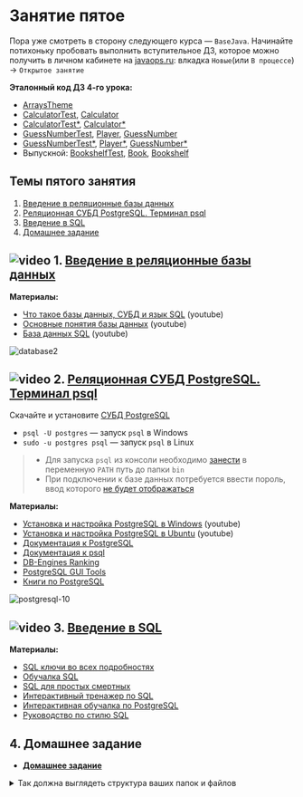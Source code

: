 # Занятие пятое

Пора уже смотреть в сторону следующего курса — `BaseJava`. Начинайте потихоньку пробовать выполнить вступительное ДЗ, которое можно получить в личном кабинете на [javaops.ru](https://javaops.ru/): влкадка `Новые`(или `В процессе`) → `Открытое занятие`

**Эталонный код ДЗ 4-го урока:**
- [ArraysTheme](https://drive.google.com/file/d/1eGOIp7FJ2e-hCxyzLofI0XvDfIj-f7xP/view?usp=sharing)
- [CalculatorTest](https://drive.google.com/file/d/1KUHnC5k5e3Jv0cQeXUyLHbNPGgxB6qwT/view?usp=sharing), [Calculator](https://drive.google.com/file/d/1AoLJlPgtJFsh3-NjylTCjxfVWacroPof/view?usp=sharing)
- [CalculatorTest*](https://drive.google.com/file/d/1uUHVlfNdkfAl9LdG9Bd_ff0XtLNIGL2L/view?usp=sharing), [Calculator*](https://drive.google.com/file/d/1tbRorYRoYLovekaHerV6yh8dGR8FFTY7/view?usp=sharing)
- [GuessNumberTest](https://drive.google.com/file/d/19i1GZWPFCGQqXYMBg5dlWBefHRw_dtdT/view?usp=sharing), [Player](https://drive.google.com/file/d/13FrnxhgBWjSdpUCTeZ3aZ6H8SNoITtWD/view?usp=sharing), [GuessNumber](https://drive.google.com/file/d/1-3rNgJTKj-5S5wlfi7FJW2fPE2sYw8Yh/view?usp=sharing)
- [GuessNumberTest*](https://drive.google.com/file/d/15cMQHqp8_Ljy6Cz6TyC6Vn5XVGhjeU-6/view?usp=sharing), [Player*](https://drive.google.com/file/d/1iO5-CCU2uE3x1RbjgukpyPvPn0s8y2Vz/view?usp=sharing), [GuessNumber*](https://drive.google.com/file/d/1pEEyzwzMlIT_BTenB6ESCtUN3-wkzZ9H/view?usp=sharing)
- Выпускной: [BookshelfTest](https://drive.google.com/file/d/1z12bzUUJVVR-64CgsWUcXEGkIrQ8zA3u/view?usp=sharing), [Book](https://drive.google.com/file/d/1qIIZgCG0GL0QTxBPGmv4cIjuikofLpX3/view?usp=sharing), [Bookshelf](https://drive.google.com/file/d/1k2JdlQjcSMozEvCKNrXMfbkweL1ZLJ7b/view?usp=sharing)

## Темы пятого занятия
1. [Введение в реляционные базы данных](#1)
1. [Реляционная СУБД PostgreSQL. Терминал psql](#2)
1. [Введение в SQL](#3)
1. [Домашнее задание](#4)

## ![video](https://user-images.githubusercontent.com/29703461/81982928-d556fb00-9632-11ea-9794-ea198832d674.png) <a name="1">1. [Введение в реляционные базы данных](https://drive.google.com/file/d/16JpQcAwKyhFQkh0D6et2RMVXx2fUFBkc/view?usp=sharing)</a>

**Материалы:**
- [Что такое базы данных, СУБД и язык SQL](https://youtu.be/GbogxIMRy-o) (youtube)
- [Основные понятия базы данных](https://youtu.be/pHjGiwhitwQ) (youtube)
- [База данных SQL](https://youtu.be/kUFDvZVETKM) (youtube)

![database2](https://user-images.githubusercontent.com/29703461/40881632-64b2d3a4-66d4-11e8-842e-366d29c783f2.png)

## ![video](https://user-images.githubusercontent.com/29703461/81982928-d556fb00-9632-11ea-9794-ea198832d674.png) <a name="2">2. [Реляционная СУБД PostgreSQL. Терминал psql](https://drive.google.com/file/d/1GQulzZEjzfvbOVcK7rXagprbpkMm0rg5/view?usp=sharing)</a>
Скачайте и установите [СУБД PostgreSQL](https://www.postgresql.org/download)

- `psql -U postgres` — запуск `psql` в Windows
- `sudo -u postgres psql` — запуск `psql` в Linux

> - Для запуска `psql` из консоли необходимо [занести](https://bestprogrammer.ru/baza-dannyh/podklyuchitsya-k-komandnoj-stroke-bazy-dannyh-postgresql-windows) в переменную `PATH` путь до папки `bin`
> - При подключении к базе данных потребуется ввести пороль, ввод которого [не будет отображаться](https://stackru.com/questions/847564/psql-nevozmozhno-vvesti-parol)

**Материалы:**
- [Установка и настройка PostgreSQL в Windows](https://youtu.be/aLDMDR8FKuk) (youtube)
- [Установка и настройка PostgreSQL в Ubuntu](https://youtu.be/n4sNHdnXj6Q) (youtube)
- [Документация к PostgreSQL](https://postgrespro.ru/docs/postgresql/15/index)
- [Документация к psql](https://postgrespro.ru/docs/postgresql/15/app-psql) 
- [DB-Engines Ranking](https://db-engines.com/en/ranking)
- [PostgreSQL GUI Tools](https://wiki.postgresql.org/wiki/Community_Guide_to_PostgreSQL_GUI_Tools)
- [Книги по PostgreSQL](https://postgrespro.ru/education/books)

![postgresql-10](https://user-images.githubusercontent.com/29703461/40881654-c0325af6-66d4-11e8-9a40-b7de3fb24f7b.png)

## ![video](https://user-images.githubusercontent.com/29703461/81982928-d556fb00-9632-11ea-9794-ea198832d674.png) <a name="3">3. [Введение в SQL](https://drive.google.com/file/d/1NTxcqFXVFgEHcQGNhX8GkchXgdvFs-g3/view?usp=sharing)</a>

**Материалы:**
- [SQL ключи во всех подробностях](https://habr.com/company/oleg-bunin/blog/348172/)
- [Обучалка SQL](http://www.sql-ex.ru/)
- [SQL для простых смертных](https://ozon.ru/t/9oR10jk)
- [Интерактивный тренажер по SQL](https://stepik.org/course/63054/promo)
- [Интерактивная обучалка по PostgreSQL](https://www.pgexercises.com/)
- [Руководство по стилю SQL](https://www.sqlstyle.guide/ru/)

## <a name="4">4. Домашнее задание</a>
- [**Домашнее задание**](https://docs.google.com/document/d/1f7JXmsZ0ZF7ECw814GzgG7BcpEDZvhbO8vBbWbiab3w/edit?usp=sharing)

<details>
<summary>Так должна выглядеть структура ваших папок и файлов</summary>

![tree5](https://github.com/ichimax/startjava/assets/29703461/08d0ef60-0c64-440e-ab80-8eb3e19aa3dc)
</details>
